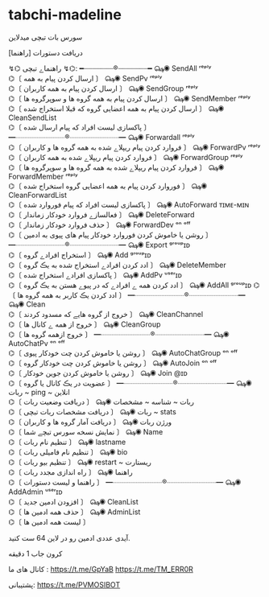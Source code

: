 # tabchi-madeline
سورس بات تبچی میدلاین 


دریافت دستورات [راهنما]

↯⌬ راهنماے تبچی ↯⌬:
━┈┈┈┈┈┈┈®┈┈┈┈┈┈┈━
௸◉  SendAll ʳᵉᵖˡʸ  
⌬〔 ارسال کردن پیام به همه 〕
௸◉  SendPv ʳᵉᵖˡʸ  
⌬〔 ارسال کردن پیام به همه کاربران 〕
௸◉  SendGroup ʳᵉᵖˡʸ  
⌬〔 ارسال کردن پیام به همه گروه ها و سوپرگروه ها 〕
௸◉  SendMember ʳᵉᵖˡʸ  
⌬〔 ارسال کردن پیام به همه اعضایی گروه که قبلا استخراج شده 〕
௸◉  CleanSendList  
⌬〔 پاکسازی لیست افراد که پیام ارسال شده 〕
━┈┈┈┈┈┈┈®┈┈┈┈┈┈┈━
௸◉  Forwardall ʳᵉᵖˡʸ  
⌬〔 فروارد کردن پیام ریپلاے شده به همه گروه ها و کاربران 〕
௸◉  ForwardPv ʳᵉᵖˡʸ  
⌬〔  فروارد کردن پیام ریپلاے شده به همه کاربران 〕
௸◉  ForwardGroup ʳᵉᵖˡʸ  
⌬〔  فروارد کردن پیام ریپلاے شده به همه گروه ها و سوپرگروه ها  〕
௸◉  ForwardMember ʳᵉᵖˡʸ  
⌬〔  فوروارد کردن پیام به همه اعضایی گروه استخراج شده  〕
௸◉  CleanForwardList  
⌬〔  پاکسازی لیست افراد که پیام فوروارد شده  〕
௸◉  AutoForward ᴛɪᴍᴇ-ᴍɪɴ  
⌬〔 فعالسازے فروارد خودکار زماندار 〕
௸◉  DeleteForward  
⌬〔 حذف فروارد خودکار زماندار 〕
௸◉  ForwardDev ᵒⁿ ᵒᶠᶠ  
⌬〔 روشن یا خاموش کردن فوروارد خودکار پیام های پیوی به ادمین 〕
━┈┈┈┈┈┈┈®┈┈┈┈┈┈┈━
௸◉  Export ᵍʳᵒᵘᵖɪᴅ  
⌬〔 استخراج افرادے گروه 〕
௸◉  Add ᵍʳᵒᵘᵖɪᴅ  
⌬〔 ادد کردن افرادے استخراج شده به یڪ گروه 〕
௸◉  DeleteMember  
⌬〔 پاکسازی افرادے استخراج شده 〕
௸◉  AddPv ᵘˢᵉʳɪᴅ  
⌬〔 ادد کردن همه ے افرادے که در پیوے هستن به یڪ گروه 〕
௸◉  AddAll ᵍʳᵒᵘᵖɪᴅ 
⌬〔 ادد کردن یڪ کاربر به همه گروه ها 〕
━┈┈┈┈┈┈┈®┈┈┈┈┈┈┈━
௸◉  Clean  
⌬〔 خروج از گروه هایے که مسدود کردند 〕
௸◉  CleanChannel  
⌬〔 خروج از همه ے کانال ها 〕
௸◉  CleanGroup  
⌬〔 خروج ازهمه گروه ها 〕
━┈┈┈┈┈┈┈®┈┈┈┈┈┈┈━
௸◉  AutoChatPv ᵒⁿ ᵒᶠᶠ  
⌬〔 روشن یا خاموش کردن چت خودکار پیوی 〕
௸◉  AutoChatGroup ᵒⁿ ᵒᶠᶠ  
⌬〔 روشن یا خاموش کردن چت خودکار گروه 〕
௸◉  AutoJoin ᵒⁿ ᵒᶠᶠ  
⌬〔 روشن یا خاموش کردن جوین خودکار 〕
௸◉  Join @ɪᴅ  
⌬〔 عضویت در یڪ کانال یا گروه 〕
━┈┈┈┈┈┈┈®┈┈┈┈┈┈┈━
௸◉  ربات ~ ping ~ انلاین  
⌬〔 دریافت وضعیت ربات 〕
௸◉  ربات ~ شناسه ~ مشخصات  
⌬〔 دریافت مشخصات ربات تبچی 〕
௸◉  ربات ~ stats  
⌬〔 دریافت آمار گروه ها و کاربران 〕
௸◉  ورژن ربات  
⌬〔 نمایش نسخه سورس تبچے شما 〕
௸◉  Name  
⌬〔 تنظیم نام ربات 〕
௸◉  lastname  
⌬〔 تنظیم نام فامیلی ربات 〕
௸◉  bio  
⌬〔 تنظیم بیو ربات 〕
௸◉  restart ~ ریستارت  
⌬〔 راه اندازی مجدد ربات 〕
௸◉  راهنما  
⌬〔 راهنما و لیست دستورات 〕
━┈┈┈┈┈┈┈®┈┈┈┈┈┈┈━
௸◉  AddAdmin ᵘˢᵉʳɪᴅ  
⌬〔 افزودن ادمین جدید 〕
௸◉  CleanList  
⌬〔 حذف همه ادمین ها 〕
௸◉  AdminList  
⌬〔 لیست همه ادمین ها 〕


آیدی عددی ادمین رو در لاین 64 ست کنید.

کرون جاب 1 دقیقه

کانال های ما : 
https://t.me/GpYaB
https://t.me/TM_ERR0R

پشتیبانی:
https://t.me/PVMOSIBOT
